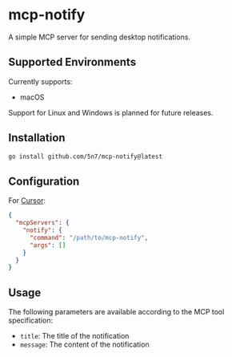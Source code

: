 # mcp-notify

A simple MCP server for sending desktop notifications.

## Supported Environments

Currently supports:

- macOS

Support for Linux and Windows is planned for future releases.

## Installation

```bash
go install github.com/5n7/mcp-notify@latest
```

## Configuration

For [Cursor](https://www.cursor.com/):

```json
{
  "mcpServers": {
    "notify": {
      "command": "/path/to/mcp-notify",
      "args": []
    }
  }
}
```

## Usage

The following parameters are available according to the MCP tool specification:

- `title`: The title of the notification
- `message`: The content of the notification
